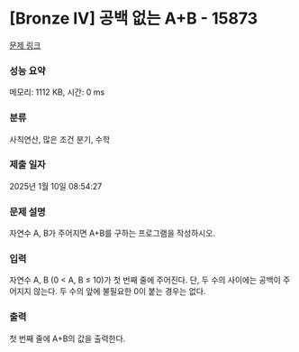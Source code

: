 # [Bronze IV] 공백 없는 A+B - 15873 

[문제 링크](https://www.acmicpc.net/problem/15873) 

### 성능 요약

메모리: 1112 KB, 시간: 0 ms

### 분류

사칙연산, 많은 조건 분기, 수학

### 제출 일자

2025년 1월 10일 08:54:27

### 문제 설명

<p>자연수 A, B가 주어지면 A+B를 구하는 프로그램을 작성하시오.</p>

### 입력 

 <p>자연수 A, B (0 < A, B ≤ 10)가 첫 번째 줄에 주어진다. 단, 두 수의 사이에는 공백이 주어지지 않는다. 두 수의 앞에 불필요한 0이 붙는 경우는 없다.</p>

### 출력 

 <p>첫 번째 줄에 A+B의 값을 출력한다.</p>

